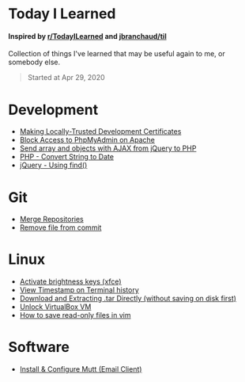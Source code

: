 # Today I Learned
#### Inspired by [r/TodayILearned](https://www.reddit.com/r/todayilearned/) and [jbranchaud/til](https://github.com/jbranchaud)
Collection of things I've learned that may be useful again to me, or somebody else.
> Started at Apr 29, 2020

# Development
- [Making Locally-Trusted Development Certificates](development/local-development-certificates.md)
- [Block Access to PhpMyAdmin on Apache](development/block-access-to-phpmyadmin-apache.md)
- [Send array and objects with AJAX from jQuery to PHP](development/json_stringify_decode_on_php.md)  
- [PHP - Convert String to Date](development/php-string-to-date.md)
- [jQuery - Using find()](development/jquery-find.md)

# Git
- [Merge Repositories](Git/merge-two-repositories.md)
- [Remove file from commit](Git/remove-file-from-commit.md)

# Linux
- [Activate brightness keys (xfce)](linux/activate-brightness-keys-xfce.md)
- [View Timestamp on Terminal history](linux/timestamp-on-terminal-history.md)
- [Download and Extracting .tar Directly (without saving on disk first)](linux/download-and-extract-directly.md)
- [Unlock VirtualBox VM](linux/unlock-virtualbox-vm.md)
- [How to save read-only files in vim](linux/save-read-only-files-vim.md)

# Software
- [Install & Configure Mutt (Email Client)](software/configure-mutt-email.md)
